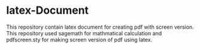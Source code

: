 # latex-Document
This repository contain latex document for creating pdf with screen version.
This repository used sagemath for mathmatical calculation and pdfscreen.sty for making screen version of pdf using latex.

